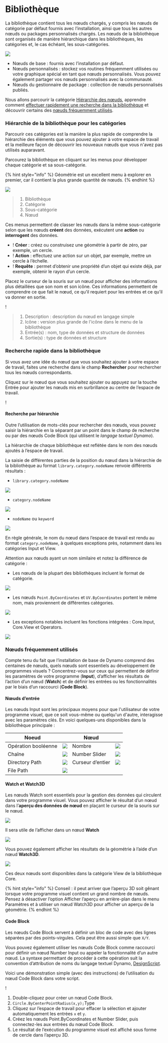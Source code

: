 # Bibliothèque

La bibliothèque contient tous les nœuds chargés, y compris les nœuds de catégorie par défaut fournis avec l’installation, ainsi que tous les autres nœuds ou packages personnalisés chargés. Les nœuds de la bibliothèque sont organisés de manière hiérarchique dans les bibliothèques, les catégories et, le cas échéant, les sous-catégories.

![](images/3-2/library-libraryUI.jpg)

* Nœuds de base : fournis avec l’installation par défaut.
* Nœuds personnalisés : stockez vos routines fréquemment utilisées ou votre graphique spécial en tant que nœuds personnalisés. Vous pouvez également partager vos nœuds personnalisés avec la communauté.
* Nœuds du gestionnaire de package : collection de nœuds personnalisés publiés.

Nous allons parcourir la catégorie [Hiérarchie des nœuds](3-3\_dynamo\_libraries.md#library-hierarchy-for-categories), apprendre comment [effectuer rapidement une recherche dans la bibliothèque](3-3\_dynamo\_libraries.md#quick-search-in-library) et découvrir certains des [nœuds fréquemment utilisés](3-3\_dynamo\_libraries.md#frequently-used-nodes).

### Hiérarchie de la bibliothèque pour les catégories

Parcourir ces catégories est la manière la plus rapide de comprendre la hiérarchie des éléments que vous pouvez ajouter à votre espace de travail et la meilleure façon de découvrir les nouveaux nœuds que vous n'avez pas utilisés auparavant.

Parcourez la bibliothèque en cliquant sur les menus pour développer chaque catégorie et sa sous-catégorie.

{% hint style="info" %} Géométrie est un excellent menu à explorer en premier, car il contient la plus grande quantité de nœuds. {% endhint %}

![](images/3-2/library-modifiedandresizelibrarycategories.jpg)

> 1. Bibliothèque
> 2. Catégorie
> 3. Sous-catégorie
> 4. Nœud

Ces menus permettent de classer les nœuds dans la même sous-catégorie selon que les nœuds **créent** des données, exécutent une **action** ou **interrogent** des données.

* \![](<images/3-2/user interface - create.jpg>) **Créer** : créez ou construisez une géométrie à partir de zéro, par exemple, un cercle.
* \![](<images/3-2/user interface - action.jpg>) **Action** : effectuez une action sur un objet, par exemple, mettre un cercle à l’échelle.
* \![](<images/3-2/user interface - query.jpg>) **Requête** : permet d’obtenir une propriété d’un objet qui existe déjà, par exemple, obtenir le rayon d’un cercle.

Placez le curseur de la souris sur un nœud pour afficher des informations plus détaillées que son nom et son icône. Ces informations permettent de comprendre ce que fait le nœud, ce qu’il requiert pour les entrées et ce qu’il va donner en sortie.

\![](<images/3-2/user interface - node description.jpg>)

> 1. Description : description du nœud en langage simple
> 2. Icône : version plus grande de l'icône dans le menu de la bibliothèque
> 3. Entrée(s) : nom, type de données et structure de données
> 4. Sortie(s) : type de données et structure

### Recherche rapide dans la bibliothèque

Si vous avez une idée du nœud que vous souhaitez ajouter à votre espace de travail, faites une recherche dans le champ **Rechercher** pour rechercher tous les nœuds correspondants.

Cliquez sur le nœud que vous souhaitez ajouter ou appuyez sur la touche Entrée pour ajouter les nœuds mis en surbrillance au centre de l’espace de travail.

\![](<images/3-2/user interface - search.jpg>)

#### Recherche par hiérarchie

Outre l’utilisation de mots-clés pour rechercher des nœuds, vous pouvez saisir la hiérarchie en la séparant par un point dans le champ de recherche ou par des nœuds Code Block (qui utilisent le _langage textuel Dynamo_).

La hiérarchie de chaque bibliothèque est reflétée dans le nom des nœuds ajoutés à l’espace de travail.

La saisie de différentes parties de la position du nœud dans la hiérarchie de la bibliothèque au format `library.category.nodeName` renvoie différents résultats :

* `library.category.nodeName`

![](images/3-2/library-searchbyhierarchygeometrypointbycoordinates\(1\).jpg)

* `category.nodeName`

![](images/3-2/library-searchbyhierarchy2pointbycoordinates.jpg)

* `nodeName` ou `keyword`

![](images/3-2/library-searchbyhierarchy3bycoordinates.jpg)

En règle générale, le nom du nœud dans l’espace de travail est rendu au format `category.nodeName`, à quelques exceptions près, notamment dans les catégories Input et View.

Attention aux nœuds ayant un nom similaire et notez la différence de catégorie :

* Les nœuds de la plupart des bibliothèques incluent le format de catégorie.

![](images/3-2/library-nodecategorydifferences1.jpg)

* Les nœuds `Point.ByCoordinates` et `UV.ByCoordinates` portent le même nom, mais proviennent de différentes catégories.

![](images/3-2/library-nodecategorydifferences2.jpg)

* Les exceptions notables incluent les fonctions intégrées : Core.Input, Core.View et Operators.

![](images/3-2/library-nodecategorydifferences3.jpg)

### Nœuds fréquemment utilisés

Compte tenu du fait que l’installation de base de Dynamo comprend des centaines de nœuds, quels nœuds sont essentiels au développement de programmes visuels ? Concentrez-vous sur ceux qui permettent de définir les paramètres de votre programme (**Input**), d’afficher les résultats de l’action d’un nœud (**Watch**) et de définir les entrées ou les fonctionnalités par le biais d’un raccourci (**Code Block**).

#### Nœuds d’entrée

Les nœuds Input sont les principaux moyens pour que l'utilisateur de votre programme visuel, que ce soit vous-même ou quelqu'un d'autre, interagisse avec les paramètres clés. En voici quelques-uns disponibles dans la bibliothèque principale :

| Noeud           |                                           | Nœud           |                                           |
| -------------- | ----------------------------------------- | -------------- | ----------------------------------------- |
| Opération booléenne        | ![](images/3-2/library-boolean.jpg)       | Nombre         | ![](images/3-2/library-number.jpg)        |
| Chaîne         | ![](images/3-2/library-string.jpg)        | Number Slider  | ![](images/3-2/library-numberslider.jpg)  |
| Directory Path | ![](images/3-2/library-directorypath.jpg) | Curseur d’entier | ![](images/3-2/library-integerslider.jpg) |
| File Path      | ![](images/3-2/library-filepath.jpg)      |                |                                           |

#### Watch et Watch3D

Les nœuds Watch sont essentiels pour la gestion des données qui circulent dans votre programme visuel. Vous pouvez afficher le résultat d’un nœud dans l’**aperçu des données de nœud** en plaçant le curseur de la souris sur le nœud.

![](images/3-2/library-nodepreview.jpg)

Il sera utile de l’afficher dans un nœud **Watch**

![](images/3-2/library-watchnode.jpg)

Vous pouvez également afficher les résultats de la géométrie à l’aide d’un nœud **Watch3D**.

![](images/3-2/library-watch3dnode.gif)

Ces deux nœuds sont disponibles dans la catégorie View de la bibliothèque Core.

{% hint style="info" %} Conseil : il peut arriver que l’aperçu 3D soit gênant lorsque votre programme visuel contient un grand nombre de nœuds. Pensez à désactiver l’option Afficher l’aperçu en arrière-plan dans le menu Paramètres et à utiliser un nœud Watch3D pour afficher un aperçu de la géométrie. {% endhint %}

#### Code Block

Les nœuds Code Block servent à définir un bloc de code avec des lignes séparées par des points-virgules. Cela peut être aussi simple que `X/Y`.

Vous pouvez également utiliser les nœuds Code Block comme raccourci pour définir un nœud Number Input ou appeler la fonctionnalité d’un autre nœud. La syntaxe permettant de procéder à cette opération suit la convention d’attribution de noms du langage textuel Dynamo, [DesignScript](../coding-in-dynamo/7\_code-blocks-and-design-script/7-2\_design-script-syntax.md).

Voici une démonstration simple (avec des instructions) de l’utilisation du nœud Code Block dans votre script.

\![](<images/3-2/library - code block demo.gif>)

1. Double-cliquez pour créer un nœud Code Block.
2. `Circle.ByCenterPointRadius(x,y);`Type
3. Cliquez sur l’espace de travail pour effacer la sélection et ajouter automatiquement les entrées `x` et `y`.
4. Créez les nœuds Point.ByCoordinates et Number Slider, puis connectez-les aux entrées du nœud Code Block.
5. Le résultat de l’exécution du programme visuel est affiché sous forme de cercle dans l’aperçu 3D.

